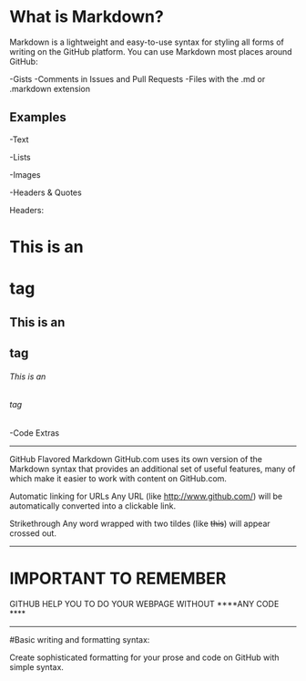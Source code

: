 # What is Markdown?

Markdown is a lightweight and easy-to-use syntax for styling all forms of writing on the GitHub platform.
You can use Markdown most places around GitHub:

-Gists
-Comments in Issues and Pull Requests
-Files with the .md or .markdown extension

## Examples
-Text 

-Lists 

-Images 

-Headers & Quotes 

Headers:
 #  This is an <h1> tag
 ## This is an <h2> tag
 ###### This is an <h6> tag

-Code Extras

********************************************************************************************
GitHub Flavored Markdown
GitHub.com uses its own version of the Markdown syntax that provides an additional set of useful features, many of which make it easier to work with content on GitHub.com.

Automatic linking for URLs
Any URL (like http://www.github.com/) will be automatically converted into a clickable link.

Strikethrough
Any word wrapped with two tildes (like ~~this~~) will appear crossed out.
***********************************************************************************************************************************************************************

# IMPORTANT TO REMEMBER 
GITHUB HELP YOU TO DO YOUR WEBPAGE WITHOUT ****ANY CODE ****
***************************************************************************************************************************************

#Basic writing and formatting syntax:

 Create sophisticated formatting for your prose and code on GitHub with simple syntax.






